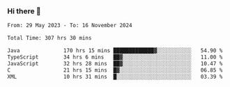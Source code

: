 ### Hi there 👋

<!--START_SECTION:waka-->

```txt
From: 29 May 2023 - To: 16 November 2024

Total Time: 307 hrs 30 mins

Java              170 hrs 15 mins █████████████▓░░░░░░░░░░░   54.90 %
TypeScript        34 hrs 6 mins   ██▓░░░░░░░░░░░░░░░░░░░░░░   11.00 %
JavaScript        32 hrs 28 mins  ██▓░░░░░░░░░░░░░░░░░░░░░░   10.47 %
C                 21 hrs 15 mins  █▓░░░░░░░░░░░░░░░░░░░░░░░   06.85 %
XML               10 hrs 31 mins  █░░░░░░░░░░░░░░░░░░░░░░░░   03.39 %
```

<!--END_SECTION:waka-->
<!--
**the-beef-calculator/the-beef-calculator** is a ✨ _special_ ✨ repository because its `README.md` (this file) appears on your GitHub profile.

Here are some ideas to get you started:

- 🔭 I’m currently working on ...
- 🌱 I’m currently learning ...
- 👯 I’m looking to collaborate on ...
- 🤔 I’m looking for help with ...
- 💬 Ask me about ...
- 📫 How to reach me: ...
- 😄 Pronouns: ...
- ⚡ Fun fact: ...
-->

